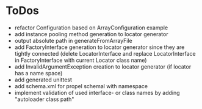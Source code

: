 # ToDos

* refactor Configuration based on ArrayConfiguration example
* add instance pooling method generation to locator generator
* output absolute path in generateFromArrayFile
* add FactoryInterface generation to locator generator since they are tightly connected (delete LocatorInterface and replace LocatorInterface in FactoryInterface with current Locator class name)
* add InvalidArgumentException creation to locator generator (if locator has a name space)
* add generated unittest
* add schema.xml for propel schemal with namespace
* implement validation of used interface- or class names by adding "autoloader class path"
